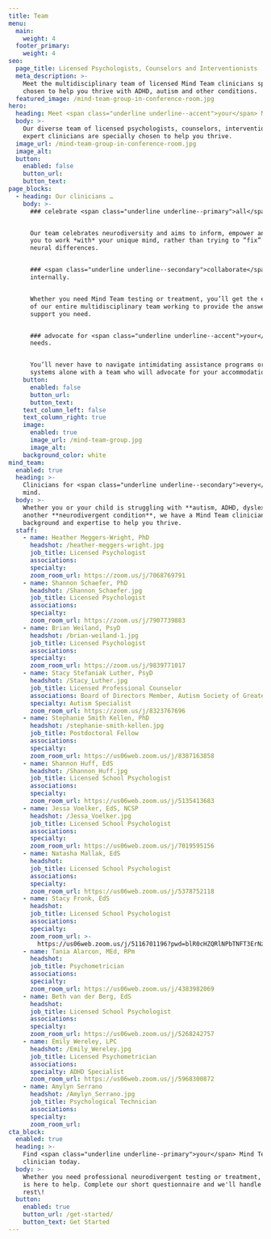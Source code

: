 ```yaml
---
title: Team
menu:
  main:
    weight: 4
  footer_primary:
    weight: 4
seo:
  page_title: Licensed Psychologists, Counselors and Interventionists
  meta_description: >-
    Meet the multidisciplinary team of licensed Mind Team clinicians specially
    chosen to help you thrive with ADHD, autism and other conditions.
  featured_image: /mind-team-group-in-conference-room.jpg
hero:
  heading: Meet <span class="underline underline--accent">your</span> Mind Team.
  body: >-
    Our diverse team of licensed psychologists, counselors, interventionists and
    expert clinicians are specially chosen to help you thrive.
  image_url: /mind-team-group-in-conference-room.jpg
  image_alt:
  button:
    enabled: false
    button_url:
    button_text:
page_blocks:
  - heading: Our clinicians …
    body: >-
      ### celebrate <span class="underline underline--primary">all</span> minds.


      Our team celebrates neurodiversity and aims to inform, empower and support
      you to work *with* your unique mind, rather than trying to “fix” your
      neural differences.


      ### <span class="underline underline--secondary">collaborate</span>
      internally.


      Whether you need Mind Team testing or treatment, you’ll get the expertise
      of our entire multidisciplinary team working to provide the answers and
      support you need.


      ### advocate for <span class="underline underline--accent">your</span>
      needs.


      You’ll never have to navigate intimidating assistance programs or school
      systems alone with a team who will advocate for your accommodation needs.
    button:
      enabled: false
      button_url:
      button_text:
    text_column_left: false
    text_column_right: true
    image:
      enabled: true
      image_url: /mind-team-group.jpg
      image_alt:
    background_color: white
mind_team:
  enabled: true
  heading: >-
    Clinicians for <span class="underline underline--secondary">every</span>
    mind.
  body: >-
    Whether you or your child is struggling with **autism, ADHD, dyslexia** or
    another **neurodivergent condition**, we have a Mind Team clinician with the
    background and expertise to help you thrive.
  staff:
    - name: Heather Meggers-Wright, PhD
      headshot: /heather-meggers-wright.jpg
      job_title: Licensed Psychologist
      associations:
      specialty:
      zoom_room_url: https://zoom.us/j/7068769791
    - name: Shannon Schaefer, PhD
      headshot: /Shannon_Schaefer.jpg
      job_title: Licensed Psychologist
      associations:
      specialty:
      zoom_room_url: https://zoom.us/j/7907739883
    - name: Brian Weiland, PsyD
      headshot: /brian-weiland-1.jpg
      job_title: Licensed Psychologist
      associations:
      specialty:
      zoom_room_url: https://zoom.us/j/9839771017
    - name: Stacy Stefaniak Luther, PsyD
      headshot: /Stacy_Luther.jpg
      job_title: Licensed Professional Counselor
      associations: Board of Directors Member, Autism Society of Greater Wisconsin
      specialty: Autism Specialist
      zoom_room_url: https://zoom.us/j/8323767696
    - name: Stephanie Smith Kellen, PhD
      headshot: /stephanie-smith-kellen.jpg
      job_title: Postdoctoral Fellow
      associations:
      specialty:
      zoom_room_url: https://us06web.zoom.us/j/8387163858
    - name: Shannon Huff, EdS
      headshot: /Shannon_Huff.jpg
      job_title: Licensed School Psychologist
      associations:
      specialty:
      zoom_room_url: https://us06web.zoom.us/j/5135413683
    - name: Jessa Voelker, EdS, NCSP
      headshot: /Jessa_Voelker.jpg
      job_title: Licensed School Psychologist
      associations:
      specialty:
      zoom_room_url: https://us06web.zoom.us/j/7019595156
    - name: Natasha Mallak, EdS
      headshot:
      job_title: Licensed School Psychologist
      associations:
      specialty:
      zoom_room_url: https://us06web.zoom.us/j/5378752118
    - name: Stacy Fronk, EdS
      headshot:
      job_title: Licensed School Psychologist
      associations:
      specialty:
      zoom_room_url: >-
        https://us06web.zoom.us/j/5116701196?pwd=blR0cHZQRlNPbTNFT3ErNzV3bEo0UT09
    - name: Tania Alarcon, MEd, RPm
      headshot:
      job_title: Psychometrician
      associations:
      specialty:
      zoom_room_url: https://us06web.zoom.us/j/4383982069
    - name: Beth van der Berg, EdS
      headshot:
      job_title: Licensed School Psychologist
      associations:
      specialty:
      zoom_room_url: https://us06web.zoom.us/j/5268242757
    - name: Emily Wereley, LPC
      headshot: /Emily_Wereley.jpg
      job_title: Licensed Psychometrician
      associations:
      specialty: ADHD Specialist
      zoom_room_url: https://us06web.zoom.us/j/5968300872
    - name: Amylyn Serrano
      headshot: /Amylyn_Serrano.jpg
      job_title: Psychological Technician
      associations:
      specialty:
      zoom_room_url:
cta_block:
  enabled: true
  heading: >-
    Find <span class="underline underline--primary">your</span> Mind Team
    clinician today.
  body: >-
    Whether you need professional neurodivergent testing or treatment, our team
    is here to help. Complete our short questionnaire and we'll handle the
    rest\!
  button:
    enabled: true
    button_url: /get-started/
    button_text: Get Started
---
```

